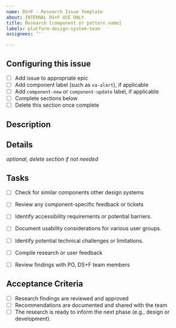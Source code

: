 ```yaml
---
name: DS+F - Research Issue Template
about: INTERNAL DS+F USE ONLY
title: Research [component or pattern name]
labels: platform-design-system-team
assignees: ''

---
```


## Configuring this issue
- [ ] Add issue to appropriate epic
- [ ] Add component label (such as `va-alert`), if applicable
- [ ] Add `component-new` or `component-update` label, if applicable
- [ ] Complete sections below
- [ ] Delete this section once complete

## Description


## Details
_optional, delete section if not needed_

## Tasks
   - [ ] Check for similar components other design systems
   - [ ] Review any component-specific feedback or tickets
   - [ ] Identify accessibility requirements or potential barriers.
   - [ ] Document usability considerations for various user groups.
   - [ ] Identify potential technical challenges or limitations.
   - [ ] Compile research or user feedback
   - [ ] Review findings with PO, DS+F team members


## Acceptance Criteria
- [ ] Research findings are reviewed and approved 
- [ ] Recommendations are documented and shared with the team
- [ ] The research is ready to inform the next phase (e.g., design or development).
